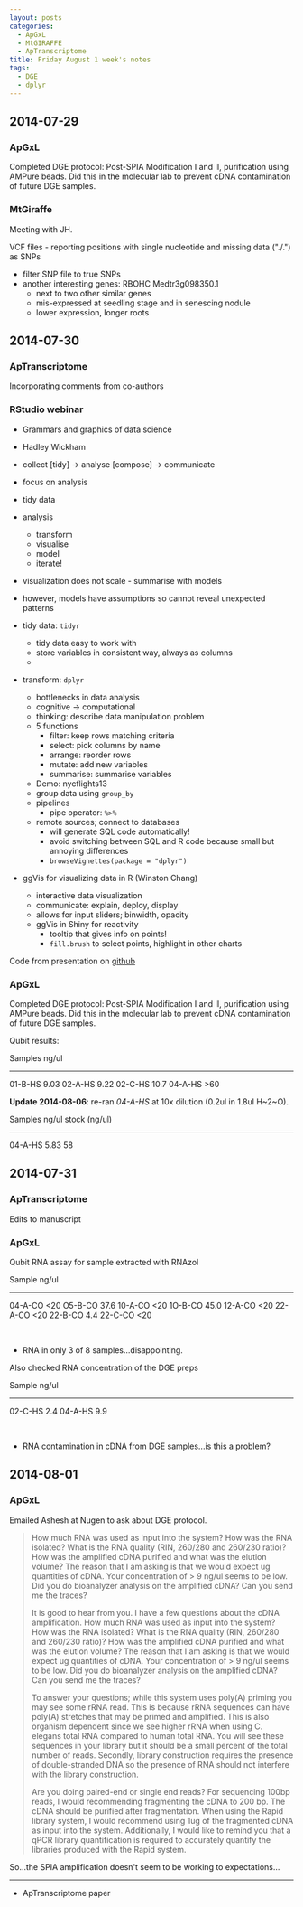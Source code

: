 ```yaml
---
layout: posts
categories: 
  - ApGxL
  - MtGIRAFFE
  - ApTranscriptome
title: Friday August 1 week's notes
tags: 
  - DGE
  - dplyr
---
```


## 2014-07-29

### ApGxL

Completed DGE protocol: Post-SPIA Modification I and II, purification using AMPure beads. Did this in the molecular lab to prevent cDNA contamination of future DGE samples. 


### MtGiraffe

Meeting with JH.

VCF files - reporting positions with single nucleotide and missing data ("./.") as SNPs

- filter SNP file to true SNPs
- another interesting genes: RBOHC Medtr3g098350.1
  - next to two other similar genes
  - mis-expressed at seedling stage and in senescing nodule
  - lower expression, longer roots
  
 

## 2014-07-30

### ApTranscriptome

Incorporating comments from co-authors


### RStudio webinar

* Grammars and graphics of data science
* Hadley Wickham

* collect [tidy] -> analyse [compose] -> communicate
* focus on analysis
* tidy data
* analysis
  - transform
  - visualise
  - model
  - iterate!
* visualization does not scale - summarise with models
* however, models have assumptions so cannot reveal unexpected patterns
* tidy data: `tidyr`
  - tidy data easy to work with
  - store variables in consistent way, always as columns
  - 
* transform: `dplyr`
  - bottlenecks in data analysis
  - cognitive -> computational
  - thinking: describe data manipulation problem
  - 5 functions
    - filter: keep rows matching criteria
    - select: pick columns by name
    - arrange: reorder rows
    - mutate: add new variables
    - summarise: summarise variables
  - Demo: nycflights13
  - group data using `group_by`
  - pipelines
    - pipe operator: `%>%`
  - remote sources; connect to databases
    - will generate SQL code automatically!
    - avoid switching between SQL and R code because small but annoying differences
    - `browseVignettes(package = "dplyr")`
* ggVis for visualizing data in R (Winston Chang)
  - interactive data visualization
  - communicate: explain, deploy, display
  - allows for input sliders; binwidth, opacity
  - ggVis in Shiny for reactivity
    - tooltip that gives info on points!
    - `fill.brush` to select points, highlight in other charts


Code from presentation on [github](https://github.com/rstudio/webinars/tree/master/2014-01)


### ApGxL

Completed DGE protocol: Post-SPIA Modification I and II, purification using AMPure beads. Did this in the molecular lab to prevent cDNA contamination of future DGE samples. 

Qubit results:

Samples      ng/ul
---------  --------
01-B-HS       9.03
02-A-HS       9.22
02-C-HS      10.7
04-A-HS     >60 

**Update 2014-08-06**: re-ran *04-A-HS* at 10x dilution (0.2ul in 1.8ul H~2~O).

Samples      ng/ul     stock (ng/ul)
---------  --------   ---------------
04-A-HS      5.83          58



## 2014-07-31

### ApTranscriptome

Edits to manuscript

### ApGxL

Qubit RNA assay for sample extracted with RNAzol

Sample          ng/ul
---------     --------
04-A-CO         <20
O5-B-CO          37.6 
10-A-CO         <20
1O-B-CO          45.0
12-A-CO         <20
22-A-CO         <20 
22-B-CO           4.4
22-C-CO         <20

<br>

- RNA in only 3 of 8 samples...disappointing. 

Also checked RNA concentration of the DGE preps

Sample          ng/ul
---------     --------
02-C-HS          2.4
04-A-HS          9.9

<br>

- RNA contamination in cDNA from DGE samples...is this a problem?


## 2014-08-01

### ApGxL

Emailed Ashesh at Nugen to ask about DGE protocol.

> How much RNA was used as input into the system?  How was the RNA isolated?  What is the RNA quality (RIN, 260/280 and 260/230 ratio)?  How was the amplified cDNA purified and what was the elution volume?  The reason that I am asking is that we would expect ug quantities of cDNA.  Your concentration of > 9 ng/ul seems to be low.  Did you do bioanalyzer analysis on the amplified cDNA?  Can you send me the traces? 
>
> It is good to hear from you.  I have a few questions about the cDNA amplification.  How much RNA was used as input into the system?  How was the RNA isolated?  What is the RNA quality (RIN, 260/280 and 260/230 ratio)?  How was the amplified cDNA purified and what was the elution volume?  The reason that I am asking is that we would expect ug quantities of cDNA.  Your concentration of > 9 ng/ul seems to be low.  Did you do bioanalyzer analysis on the amplified cDNA?  Can you send me the traces?
> 
> To answer your questions; while this system uses poly(A) priming you may see some rRNA read.  This is because rRNA sequences can have poly(A) stretches that may be primed and amplified.  This is also organism dependent since we see higher rRNA when using C. elegans total RNA compared to human total RNA.  You will see these sequences in your library but it should be a small percent of the total number of reads.  Secondly, library construction requires the presence of double-stranded DNA so the presence of RNA should not interfere with the library construction.
> 
> Are you doing paired-end or single end reads?  For sequencing 100bp reads, I would recommending fragmenting the cDNA to 200 bp.  The cDNA should be purified after fragmentation.  When using the Rapid library system, I would recommend using 1ug of the fragmented cDNA as input into the system.  Additionally, I would like to remind you that a qPCR library quantification is required to accurately quantify the libraries produced with the Rapid system.
 

So...the SPIA amplification doesn't seem to be working to expectations...

---------------------------------------------------------------------

- ApTranscriptome paper

